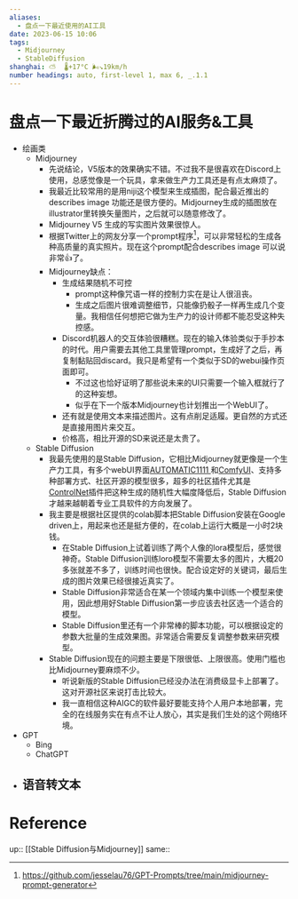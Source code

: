 ```yaml
---
aliases:
  - 盘点一下最近使用的AI工具
date: 2023-06-15 10:06
tags:
  - Midjourney
  - StableDiffusion
shanghai: ⛅️  🌡️+17°C 🌬️↘19km/h
number headings: auto, first-level 1, max 6, _.1.1
---
```

# 盘点一下最近折腾过的AI服务&工具

- 绘画类
	- Midjourney
		- 先说结论，V5版本的效果确实不错。不过我不是很喜欢在Discord上使用，总感觉像是一个玩具，拿来做生产力工具还是有点太麻烦了。
		- 我最近比较常用的是用niji这个模型来生成插图，配合最近推出的describes   image 功能还是很方便的。Midjourney生成的插图放在illustrator里转换矢量图片，之后就可以随意修改了。
		- Midjourney V5 生成的写实图片效果很惊人。
		- 根据Twitter上的网友分享一个prompt程序[^1]，可以非常轻松的生成各种高质量的真实照片。现在这个prompt配合describes image 可以说非常👍了。
		- Midjourney缺点：
			- 生成结果随机不可控
				- prompt这种像咒语一样的控制力实在是让人很沮丧。
				- 生成之后图片很难调整细节，只能像扔骰子一样再生成几个变量。我相信任何想把它做为生产力的设计师都不能忍受这种失控感。
			- Discord机器人的交互体验很糟糕。现在的输入体验类似于手抄本的时代。用户需要去其他工具里管理prompt，生成好了之后，再复制黏贴回discard。我只是希望有一个类似于SD的webui操作页面即可。
				- 不过这也恰好证明了那些说未来的UI只需要一个输入框就行了的这种妄想。
				- 似乎在下一个版本Midjourney也计划推出一个WebUI了。
			- 还有就是使用文本来描述图片。这有点削足适履。更自然的方式还是直接用图片来交互。
			- 价格高，相比开源的SD来说还是太贵了。
	- Stable Diffusion
		- 我最先使用的是Stable Diffusion，它相比Midjourney就更像是一个生产力工具，有多个webUI界面[AUTOMATIC1111 ](https://github.com/AUTOMATIC1111/stable-diffusion-webui)和[ComfyUI](https://github.com/comfyanonymous/ComfyUI)、支持多种部署方式、社区开源的模型很多，超多的社区插件尤其是[ControlNet](https://github.com/lllyasviel/ControlNet)插件把这种生成的随机性大幅度降低后，Stable Diffusion才越来越朝着专业工具软件的方向发展了。
		- 我主要是根据社区提供的colab脚本把Stable Diffusion安装在Google driven上，用起来也还是挺方便的，在colab上运行大概是一小时2块钱。
			- 在Stable Diffusion上试着训练了两个人像的lora模型后，感觉很神奇。Stable Diffusion训练loro模型不需要太多的图片，大概20多张就差不多了，训练时间也很快。配合设定好的关键词，最后生成的图片效果已经很接近真实了。
			- Stable Diffusion非常适合在某一个领域内集中训练一个模型来使用，因此想用好Stable Diffusion第一步应该去社区选一个适合的模型。
			- Stable Diffusion里还有一个非常棒的脚本功能，可以根据设定的参数大批量的生成效果图。非常适合需要反复调整参数来研究模型。
		- Stable Diffusion现在的问题主要是下限很低、上限很高。使用门槛也比Midjourney要麻烦不少。
			- 听说新版的Stable Diffusion已经没办法在消费级显卡上部署了。这对开源社区来说打击比较大。
			- 我一直相信这种AIGC的软件最好要能支持个人用户本地部署，完全的在线服务实在有点不让人放心，其实是我们生处的这个网络环境。
- GPT
	- Bing
	- ChatGPT
- 语音转文本
	- 

# Reference
up:: [[Stable Diffusion与Midjourney]]
same:: 

[^1]: https://github.com/jesselau76/GPT-Prompts/tree/main/midjourney-prompt-generator